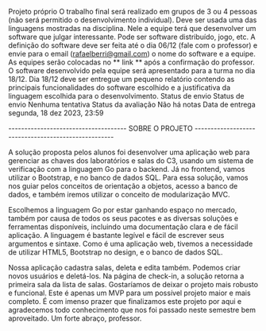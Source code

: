 

Projeto próprio
O trabalho final será realizado em grupos de 3 ou 4 pessoas (não será permitido o desenvolvimento individual). Deve ser usada uma das linguagens mostradas na disciplina. Nele a equipe terá que desenvolver um software que julgar interessante. Pode ser software distribuído, jogo, etc. A definição do software deve ser feita até o dia 06/12 (fale com o professor) e envie para o email (rafaelberri@gmail.com) o nome do software e a equipe. As equipes serão colocadas no ** link ** após a confirmação do professor.
O software desenvolvido pela equipe será apresentado para a turma no dia 18/12. Dia 18/12 deve ser entregue um pequeno relatório contendo as principais funcionalidades do software escolhido e a justificativa da linguagem escolhida para o desenvolvimento.
Status de envio
Status de envio	Nenhuma tentativa
Status da avaliação	Não há notas
Data de entrega	segunda, 18 dez 2023, 23:59



------------------------------------- SOBRE O PROJETO ----------------------------------------------------

A solução proposta pelos alunos foi desenvolver uma aplicação web para gerenciar as chaves dos laboratórios e salas do C3, usando um sistema de verificação com a linguagem Go para o backend. Já no frontend, vamos utilizar o Bootstrap, e no banco de dados SQL. Para essa solução, vamos nos guiar pelos conceitos de orientação a objetos, acesso a banco de dados, e também iremos utilizar o conceito de modularização MVC.

Escolhemos a linguagem Go por estar ganhando espaço no mercado, também por causa de todos os seus pacotes e as diversas soluções e ferramentas disponíveis, incluindo uma documentação clara e de fácil aplicação. A linguagem é bastante legível e fácil de escrever seus argumentos e sintaxe. Como é uma aplicação web, tivemos a necessidade de utilizar HTML5, Bootstrap no design, e o banco de dados SQL.

Nossa aplicação cadastra salas, deleta e edita também. Podemos criar novos usuários e deletá-los. Na página de check-in, a solução retorna a primeira sala da lista de salas. Gostaríamos de deixar o projeto mais robusto e funcional. Este é apenas um MVP para um possível projeto maior e mais completo. É com imenso prazer que finalizamos este projeto por aqui e agradecemos todo conhecimento que nos foi passado neste semestre bem aproveitado. Um forte abraço, professor.


